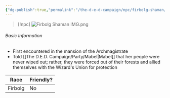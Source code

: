 ```yaml
---
{"dg-publish":true,"permalink":"/the-d-e-d-campaign/npc/firbolg-shaman/","created":"","updated":""}
---
```



> [!npc]
> ![Firbolg Shaman IMG.png](/img/user/z_Assets/Firbolg%20Shaman%20IMG.png)

 ###### Basic Information
- First encountered in the mansion of the Archmagistrate 
- Told [[The D.E.D. Campaign/Party/Mabel\|Mabel]] that her people were never wiped out; rather, they were forced out of their forests and allied themselves with the Wizard's Union for protection 

 | **Race** | **Friendly?** |
| --------- | ---------- |
| Firbolg          |   No       | 
